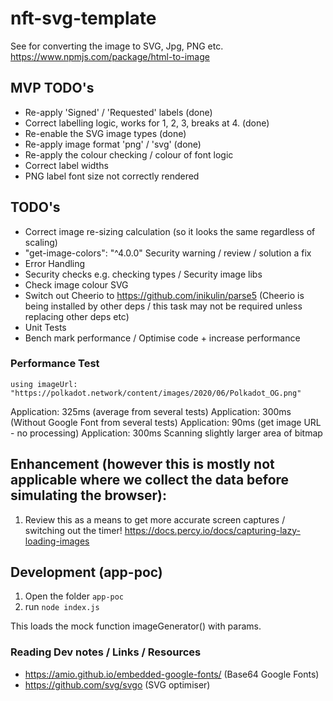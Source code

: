 # nft-svg-template

See for converting the image to SVG, Jpg, PNG etc.
https://www.npmjs.com/package/html-to-image

## MVP TODO's

- Re-apply 'Signed' / 'Requested' labels (done)
- Correct labelling logic, works for 1, 2, 3, breaks at 4. (done)
- Re-enable the SVG image types (done)
- Re-apply image format 'png' / 'svg' (done)
- Re-apply the colour checking / colour of font logic
- Correct label widths
- PNG label font size not correctly rendered

## TODO's

- Correct image re-sizing calculation (so it looks the same regardless of scaling)
- "get-image-colors": "^4.0.0" Security warning / review / solution a fix
- Error Handling
- Security checks e.g. checking types / Security image libs
- Check image colour SVG
- Switch out Cheerio to https://github.com/inikulin/parse5 (Cheerio is being installed by other deps / this task may not be required unless replacing other deps etc)
- Unit Tests
- Bench mark performance / Optimise code + increase performance

### Performance Test

`using imageUrl: "https://polkadot.network/content/images/2020/06/Polkadot_OG.png"`

Application: 325ms (average from several tests)
Application: 300ms (Without Google Font from several tests)
Application: 90ms (get image URL - no processing)
Application: 300ms Scanning slightly larger area of bitmap

## Enhancement (however this is mostly not applicable where we collect the data before simulating the browser):

1. Review this as a means to get more accurate screen captures / switching out the timer! https://docs.percy.io/docs/capturing-lazy-loading-images

## Development (app-poc) 

1. Open the folder `app-poc`
2. run `node index.js`

This loads the mock function imageGenerator() with params.

### Reading Dev notes / Links / Resources

- https://amio.github.io/embedded-google-fonts/ (Base64 Google Fonts)
- https://github.com/svg/svgo (SVG optimiser)